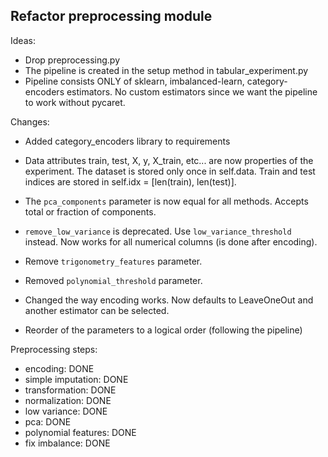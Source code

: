 Refactor preprocessing module
-----------------------------

Ideas:

- Drop preprocessing.py
- The pipeline is created in the setup method in tabular_experiment.py
- Pipeline consists ONLY of sklearn, imbalanced-learn, category-encoders
  estimators. No custom estimators since we want the pipeline to work
  without pycaret.


Changes:

- Added category_encoders library to requirements

- Data attributes train, test, X, y, X_train, etc... are now properties of the
  experiment. The dataset is stored only once in self.data. Train and test indices
  are stored in self.idx = [len(train), len(test)].
  
- The `pca_components` parameter is now equal for all methods. Accepts total
  or fraction of components.
- `remove_low_variance` is deprecated. Use `low_variance_threshold` instead. Now
  works for all numerical columns (is done after encoding).
- Remove `trigonometry_features` parameter.
- Removed `polynomial_threshold` parameter.
- Changed the way encoding works. Now defaults to LeaveOneOut and another
  estimator can be selected.
- Reorder of the parameters to a logical order (following the pipeline)


Preprocessing steps:

- encoding: DONE
- simple imputation: DONE
- transformation: DONE
- normalization: DONE
- low variance: DONE
- pca: DONE
- polynomial features: DONE
- fix imbalance: DONE

